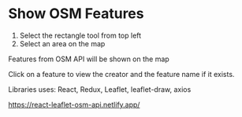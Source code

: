 # Show OSM Features

1. Select the rectangle tool from top left
2. Select an area on the map

Features from OSM API will be shown on the map

Click on a feature to view the creator and the feature name if it exists.

Libraries uses:
React, Redux, Leaflet, leaflet-draw, axios

https://react-leaflet-osm-api.netlify.app/

